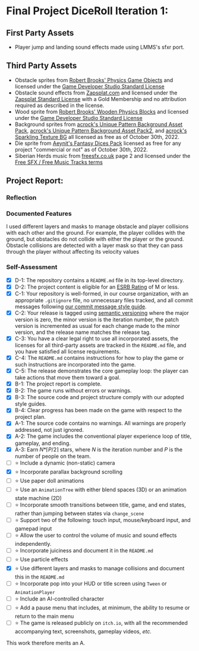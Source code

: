 # Final Project DiceRoll Iteration 1:

## First Party Assets

- Player jump and landing sound effects made using LMMS's sfxr port.

## Third Party Assets

- Obstacle sprites from [Robert Brooks' Physics Game Objects](https://www.gamedeveloperstudio.com/graphics/viewgraphic.php?page-name=Physics-game-objects&item=1c4p841t4d6u0y7f7a) and licensed under the [Game Developer Studio Standard License](https://www.gamedeveloperstudio.com/license.php)
- Obstacle sound effects from [Zapsplat.com](https://www.zapsplat.com/gold-member-home/) and licensed under the [Zapsplat Standard License](https://www.zapsplat.com/license-type/standard-license/) with a Gold Membership and no attribution required as described in the license.
- Wood sprite from [Robert Brooks' Wooden Physics Blocks](https://www.gamedeveloperstudio.com/graphics/viewgraphic.php?page-name=Wooden-physics-blocks&item=1d4m810z4w5d2e863c) and licensed under the [Game Developer Studio Standard License](https://www.gamedeveloperstudio.com/license.php)
- Background sprites from [acrock's Unique Pattern Background Asset Pack](https://acrock.itch.io/pattern-bg-asset-acrock), [acrock's Unique Pattern Background Asset Pack2](https://acrock.itch.io/pattern-bg2-asset-acrock), and [acrock's Sparkling Texture BG](https://acrock.itch.io/sparkinlg-bg-asset-acrock) all licensed as free as of October 30th, 2022.
- Die sprite from [Aeynit's Fantasy Dices Pack](https://aeynit.itch.io/fantasy-dices-pack) licensed as free for any project "commercial or not" as of October 30th, 2022.
- Siberian Herds music from [freesfx.co.uk](https://www.freesfx.co.uk/Category/Technological/231) page 2 and licensed under the [Free SFX / Free Music Tracks terms](https://www.freesfx.co.uk/Music.aspx)

## Project Report:

### Reflection



### Documented Features

I used different layers and masks to manage obstacle and player collisions with each other and the ground. For example, the player collides with the ground, but obstacles do not collide with either the player or the ground. Obstacle collisions are detected with a layer mask so that they can pass through the player without affecting its velocity values

### Self-Assessment

- [x] D-1: The repository contains a <code>README.md</code> file in its top-level directory.
- [x] D-2: The project content is eligible for an <a href="https://www.esrb.org/ratings-guide/">ESRB Rating</a> of M or less.
- [x] C-1: Your repository is well-formed, in our course organization, with an appropriate <code>.gitignore</code> file, no unnecessary files tracked, and all commit messages following <a href="https://cbea.ms/git-commit/">our commit message style guide</a>.
- [x] C-2: Your release is tagged using <a href="https://semver.org/">semantic versioning</a> where the major version is zero, the minor version is the iteration number, the patch version is incremented as usual for each change made to the minor version, and the release name matches the release tag.
- [x] C-3: You have a clear legal right to use all incorporated assets, the licenses for all third-party assets are tracked in the <code>README.md</code> file, and you have satisfied all license requirements.
- [x] C-4: The <code>README.md</code> contains instructions for how to play the game or such instructions are incorporated into the game.
- [x] C-5: The release demonstrates the core gameplay loop: the player can take actions that move them toward a goal.
- [x] B-1: The project report is complete.
- [x] B-2: The game runs without errors or warnings.
- [x] B-3: The source code and project structure comply with our adopted style guides.
- [x] B-4: Clear progress has been made on the game with respect to the project plan.
- [x] A-1: The source code contains no warnings. All warnings are properly addressed, not just ignored.
- [x] A-2: The game includes the conventional player experience loop of title, gameplay, and ending.
- [x] A-3: Earn <em>N</em>*&lceil;<em>P</em>/2&rceil; stars, where <em>N</em> is the iteration number and <em>P</em> is the number of people on the team.
- [ ] ⭐ Include a dynamic (non-static) camera
- [x] ⭐ Incorporate parallax background scrolling
- [ ] ⭐ Use paper doll animations
- [ ] ⭐ Use an <code>AnimationTree</code> with either blend spaces (3D) or an animation state machine (2D)
- [ ] ⭐ Incorporate smooth transitions between title, game, and end states, rather than jumping between states via <code>change_scene</code>
- [ ] ⭐ Support two of the following: touch input, mouse/keyboard input, and gamepad input
- [ ] ⭐ Allow the user to control the volume of music and sound effects independently.
- [ ] ⭐ Incorporate juiciness and document it in the <code>README.md</code>
- [ ] ⭐ Use particle effects
- [x] ⭐ Use different layers and masks to manage collisions and document this in the <code>README.md</code>
- [ ] ⭐ Incorporate pop into your HUD or title screen using <code>Tween</code> or <code>AnimationPlayer</code>
- [ ] ⭐ Include an AI-controlled character
- [ ] ⭐ Add a pause menu that includes, at minimum, the ability to resume or return to the main menu
- [ ] ⭐ The game is released publicly on <code>itch.io</code>, with all the recommended accompanying text, screenshots, gameplay videos, <i>etc.</i>

This work therefore merits an A.